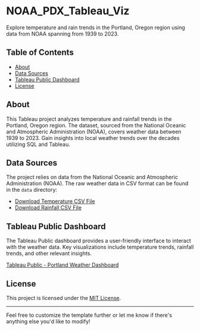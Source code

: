 # NOAA_PDX_Tableau_Viz

Explore temperature and rain trends in the Portland, Oregon region using data from NOAA spanning from 1939 to 2023.  

## Table of Contents

- [About](#about)
- [Data Sources](#data-sources)
- [Tableau Public Dashboard](#tableau-public-dashboard)
- [License](#license)

## About

This Tableau project analyzes temperature and rainfall trends in the Portland, Oregon region. The dataset, sourced from the National Oceanic and Atmospheric Administration (NOAA), covers weather data between 1939 to 2023. Gain insights into local weather trends over the decades utilizing SQL and Tableau.  

## Data Sources

The project relies on data from the National Oceanic and Atmospheric Administration (NOAA). The raw weather data in CSV format can be found in the `data` directory:

- [Download Temperature CSV File](/data/pdx_temp_data.csv)
- [Download Rainfall CSV File](/data/pdx_rainfall_data.csv)

## Tableau Public Dashboard

The Tableau Public dashboard provides a user-friendly interface to interact with the weather data. Key visualizations include temperature trends, rainfall trends, and other relevant insights.

[Tableau Public - Portland Weather Dashboard](https://public.tableau.com/app/profile/edison.gold/viz/PDX_WeatherData/Dashboard1)

## License

This project is licensed under the [MIT License](LICENSE).

---

Feel free to customize the template further or let me know if there's anything else you'd like to modify!
